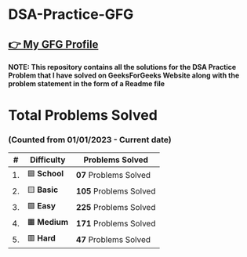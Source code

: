 # DSA-Practice-GFG

 ## [👉 My GFG Profile](https://auth.geeksforgeeks.org/user/vishutyagi7/)

**NOTE: This repository contains all the solutions for the DSA Practice Problem that I have solved on GeeksForGeeks Website along with the problem statement in the form of a Readme file**

 # Total Problems Solved 
### (Counted from 01/01/2023 - Current date)


|  #  |  Difficulty | Problems Solved  
|-----|-------------|---------------
| 1. | :blue_square: <strong>School</strong> |<strong>07</strong> Problems Solved|
| 2. | :yellow_square: <strong>Basic</strong> | <strong>105</strong> Problems Solved|
| 3. | :green_square: <strong>Easy</strong> | <strong>225</strong> Problems Solved|
| 4. | :orange_square: <strong>Medium</strong> | <strong>171</strong> Problems Solved|
| 5. | :red_square: <strong>Hard</strong>  |<strong>47</strong> Problems Solved|

